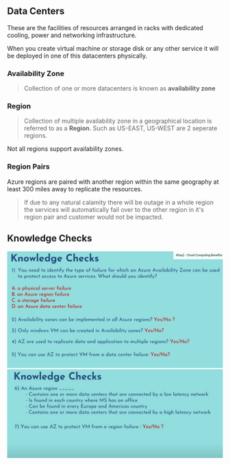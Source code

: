 ## Data Centers
These are the facilities of resources arranged in racks with dedicated cooling, power and networking infrastructure.

When you create virtual machine or storage disk or any other service it will be deployed in one of this datacenters physically.

### Availability Zone
>Collection of one or more datacenters is known as **availability zone**

### Region
>Collection of multiple availability zone in a geographical location is referred to as a **Region**. Such as US-EAST, US-WEST are 2 seperate regions.

Not all regions support availability zones.

### Region Pairs
Azure regions are paired with another region within the same geography at least 300 miles away to replicate the resources.

>If due to any natural calamity there will be outage in a whole region the services will automatically fail over to the other region in it's region pair and customer would not be impacted.

## Knowledge Checks

![Knowledge_Checks1](images/04/Knowledge_Checks1.png)
![Knowledge_Checks2](images/04/Knowledge_Checks2.png)